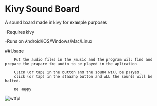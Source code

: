 # Kivy Sound Board

A sound board made in kivy for example purposes

-Requires kivy


-Runs on Android/iOS/Windows/Mac/Linux

##Usage

        Put the audio files in the /music and the program will find and prepare the prapare the audio to be played in the aplication
        
        Click (or tap) in the button and the sound will be played.
        click (or tap) in the staaahp button and ALL the sounds will be halted.
        
        be Happy
        

![wtfpl](http://www.wtfpl.net/wp-content/uploads/2012/12/wtfpl-badge-1.png)
